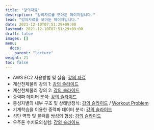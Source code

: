 ```yaml
---
title: "강의자료"
description: "강의자료를 모아둔 페이지입니다."
lead: "강의자료를 모아둔 페이지입니다."
date: 2021-12-10T07:51:29+09:00
lastmod: 2021-12-10T07:51:29+09:00
draft: false
images: []
menu: 
  docs:
    parent: "lecture"
weight: 21
toc: false
---
```


* AWS EC2 사용방법 및 실습: [강의 자료](../../competition/ec2)
* 계산천체물리 강의 1: [강의 슬라이드](../../lecture/materials/gwda-problem-ymkim.pdf)
* 계산천체물리 강의 2: [강의 슬라이드](../../lecture/materials/cca-problem.pdf)
* 중력파 데이터 분석: [강의 슬라이드](../../lecture/materials/gw_pe_2022NR_Winter_School_v2.pdf)
* 중성자별의 내부 구조 및 상태방정식: [강의 슬라이드](../../lecture/materials/NRGW-School.pdf) / [Workout Problem](/docs/lecture/materials/NPS_CHLee_Workout.pdf)
* 기계학습을 이용한 중력파 데이터 분석: [강의 슬라이드](../../lecture/materials/MLinGWs_kkim.pdf)
* 성단 역학 및 블랙홀 쌍성의 형성: [강의 슬라이드](../../lecture/materials/2022_nrgw_winter_school.pdf)
* 우주론 수치모의실험: [강의 슬라이드](../../lecture/materials/Lecture_Cosmology_KYH.pdf)
